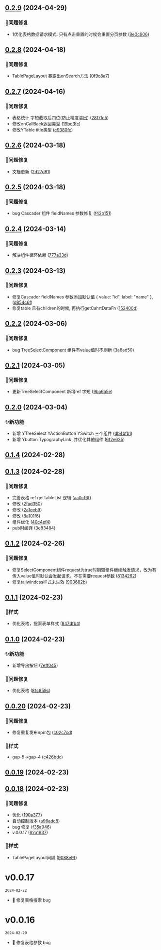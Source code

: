 

## [0.2.9](https://github.com/mynaner/-yzt-react-component/compare/v0.2.8...v0.2.9) (2024-04-29)


### 🐞问题修复

* 1优化表格数据请求模式: 只有点击重置的时候会重置分页参数 ([8e0c906](https://github.com/mynaner/-yzt-react-component/commit/8e0c9062e3b49808f98e72f11baeeb396cba558e))

## [0.2.8](https://github.com/mynaner/react-component/compare/v0.2.7...v0.2.8) (2024-04-18)


### 🐞问题修复

* TablePageLayout 暴露出onSearch方法 ([0f9c8a7](https://github.com/mynaner/react-component/commit/0f9c8a7e2dd488ed48c7fbabede3e25aec3d87f1))

## [0.2.7](https://github.com/mynaner/react-component/compare/v0.2.6...v0.2.7) (2024-04-16)


### 🐞问题修复

* 表格统计 字短截取后四位(防止精度溢出) ([28f7fc5](https://github.com/mynaner/react-component/commit/28f7fc538b08bd5c389637fde983fd19c312a503))
* 修改onCallBack返回类型 ([19be3fc](https://github.com/mynaner/react-component/commit/19be3fc03ea8046c75c2cb1210eb8e431c82429b))
* 修改YTable title类型 ([c9380fc](https://github.com/mynaner/react-component/commit/c9380fced872927e79de45e85d186d4f1aa0bb27))

## [0.2.6](https://github.com/mynaner/-yzt-react-component/compare/v0.2.5...v0.2.6) (2024-03-18)


### 🐞问题修复

* 文档更新 ([2d27d81](https://github.com/mynaner/-yzt-react-component/commit/2d27d813871899ce0a2a8e570f09be3d7fc33174))

## [0.2.5](https://github.com/mynaner/-yzt-react-component/compare/v0.2.4...v0.2.5) (2024-03-18)


### 🐞问题修复

* bug  Cascader 组件 fieldNames 参数修复 ([f42b151](https://github.com/mynaner/-yzt-react-component/commit/f42b151235a67e1df82e39a76e22bddd7facfc90))

## [0.2.4](https://github.com/mynaner/-yzt-react-component/compare/v0.2.3...v0.2.4) (2024-03-14)


### 🐞问题修复

* 解决组件循环依赖 ([777a33d](https://github.com/mynaner/-yzt-react-component/commit/777a33dab47d1e418975198d8a8c5c2620186146))

## [0.2.3](https://github.com/mynaner/-yzt-react-component/compare/v0.2.2...v0.2.3) (2024-03-13)


### 🐞问题修复

* 修复Cascader  fieldNames 参数添加默认值  { value: "id", label: "name" }, ([d854c6f](https://github.com/mynaner/-yzt-react-component/commit/d854c6fd6dab4021142178cd2f498e564ece8441))
* 修复table  且有children的时候, 再执行getCahrtDataFn ([152400d](https://github.com/mynaner/-yzt-react-component/commit/152400dbca1423bd0bcfcca02b0d4f010ec32d75))

## [0.2.2](https://github.com/mynaner/-yzt-react-component/compare/v0.2.1...v0.2.2) (2024-03-06)


### 🐞问题修复

* bug  TreeSelectComponent 组件有value值时不刷新 ([3a6ad50](https://github.com/mynaner/-yzt-react-component/commit/3a6ad508049a2437f43674bad35138876feeee12))

## [0.2.1](https://github.com/mynaner/-yzt-react-component/compare/v0.2.0...v0.2.1) (2024-03-05)


### 🐞问题修复

* 更新TreeSelectComponent 新增ref 字短 ([9ba6a5e](https://github.com/mynaner/-yzt-react-component/commit/9ba6a5ea5e98c7c615dc79142381d2467823d973))

## [0.2.0](https://github.com/mynaner/-yzt-react-component/compare/v0.1.4...v0.2.0) (2024-03-04)


### ✨新功能

* 新增  YTreeSelect YActionButton YSwitch 三个组件 ([db4bfb1](https://github.com/mynaner/-yzt-react-component/commit/db4bfb1ec1ce69cbe34d4091a32d948b65feed01))
* 新增 Ybutton  TypographyLink ,并优化其他组件 ([6f2e635](https://github.com/mynaner/-yzt-react-component/commit/6f2e63543cdb816fb170662ae06300cc2844200f))

## [0.1.4](https://github.com/mynaner/-yzt-react-component/compare/v0.1.3...v0.1.4) (2024-02-28)

## [0.1.3](https://github.com/mynaner/-yzt-react-component/compare/v0.1.2...v0.1.3) (2024-02-28)


### 🐞问题修复

*  完善表格 ref  getTableList 逻辑 ([aa0cf6f](https://github.com/mynaner/-yzt-react-component/commit/aa0cf6f268665a3853683388c9e6fbf59076a34b))
* 修改 ([2fad350](https://github.com/mynaner/-yzt-react-component/commit/2fad350bf062ee413bd0457d9f232a15d148cfc8))
* 修改 ([2a1eeb9](https://github.com/mynaner/-yzt-react-component/commit/2a1eeb91c6d4b72a7cbcbe75cea8326309f8774a))
* 修改 ([8a101f6](https://github.com/mynaner/-yzt-react-component/commit/8a101f6385d9306e41ccf4e932ecdf84080e6f96))
* 组件优化 ([40c4ef4](https://github.com/mynaner/-yzt-react-component/commit/40c4ef40556eb1828dfa707c5018e08c5e33cb89))
* pub时编译 ([3e83484](https://github.com/mynaner/-yzt-react-component/commit/3e8348450807680b0392a4b7bf4f9689168f28a7))

## [0.1.2](https://github.com/mynaner/react-component/compare/v0.1.1...v0.1.2) (2024-02-26)


### 🐞问题修复

* 修复SelectComponent组件request为true时销毁组件继续触发请求，改为有传入value值时默认会发起请求，不在需要request参数 ([8134262](https://github.com/mynaner/react-component/commit/81342625643e59c05dd1fad54f3af8acc83c8bd3))
* 修复tailwindcss样式未生效 ([903682b](https://github.com/mynaner/react-component/commit/903682b5b87622713d8a09588323ca4f134d3fab))

## [0.1.1](https://github.com/mynaner/react-component/compare/v0.1.0...v0.1.1) (2024-02-23)


### 🌈样式

* 优化表格，搜索表单样式 ([847dfb4](https://github.com/mynaner/react-component/commit/847dfb4fbbddf42fd43e69d4c9bb658019998e2b))

## [0.1.0](https://github.com/mynaner/-yzt-react-component/compare/v0.0.20...v0.1.0) (2024-02-23)


### ✨新功能

* 新增导出按钮 ([7eff045](https://github.com/mynaner/-yzt-react-component/commit/7eff04595d957812ce77262a8b654b595a3c82d1))


### 🐞问题修复

* 优化表格 ([81c859c](https://github.com/mynaner/-yzt-react-component/commit/81c859c78784dbe6811fbb85f079881451a8c2aa))

## [0.0.20](https://github.com/mynaner/react-component/compare/v0.0.19...v0.0.20) (2024-02-23)


### 🐞问题修复

* 修复重复发布npm包 ([c02c7cd](https://github.com/mynaner/react-component/commit/c02c7cd71f7a844050a33bbdc68d01c41bb2a735))


### 🌈样式

* gap-5->gap-4 ([c426bdc](https://github.com/mynaner/react-component/commit/c426bdc198f087aaa091f664ee21311f42b62e56))

## [0.0.19](https://github.com/mynaner/react-component/compare/v0.0.18...v0.0.19) (2024-02-23)

## [0.0.18](https://github.com/mynaner/react-component/compare/v0.0.16...v0.0.18) (2024-02-23)


### 🐞问题修复

* 优化 ([190a377](https://github.com/mynaner/react-component/commit/190a377c960928e31b0b587c9db1642731f4127a))
* 自动控制版本 ([a96adc8](https://github.com/mynaner/react-component/commit/a96adc8fcb3559bf0841cd626abaec0d0e771eb6))
* bug 修复 ([f35a946](https://github.com/mynaner/react-component/commit/f35a946707e73426bb49a01ae012b7a682fc6408))
* v.0.0.17 ([62a1937](https://github.com/mynaner/react-component/commit/62a1937bbb9876249ccfb0381cb945de6d98944d))


### 🌈样式

* TablePageLayout间隔 ([9088e9f](https://github.com/mynaner/react-component/commit/9088e9ff7a2931abfdcf50619e1fc8fd17f06169))

<!--
 * @Date: 2024-02-20 09:22:20
 * @LastEditors: dengxin 994386508@qq.com
 * @LastEditTime: 2024-02-22 16:50:55
 * @FilePath: /yzt-react-component/changelog.md
-->

# v0.0.17

`2024-02-22`

- 🐛 修复表格搜索 bug

# v0.0.16

`2024-02-20`

- 🐛 修复表格参数 bug
